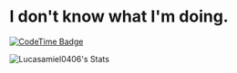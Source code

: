 <h1> I don't know what I'm doing. </h1>

[![CodeTime Badge](https://img.shields.io/endpoint?style=for-the-badge&color=222&url=https%3A%2F%2Fapi.codetime.dev%2Fshield%3Fid%3D3169%26project%3D%26in=0)](https://codetime.dev)

![Lucasamiel0406's Stats](https://github-readme-stats.vercel.app/api?username=Lucasamiel0406&show_icons=true&theme=midnight-purple)
